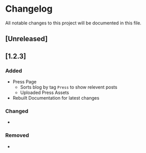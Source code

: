 # Changelog
All notable changes to this project will be documented in this file.

## [Unreleased]

## [1.2.3] 
### Added
- Press Page
  - Sorts blog by tag `Press` to show relevent posts
  - Uploaded Press Assets
- Rebuilt Documentation for latest changes

### Changed
- 

### Removed
- 
